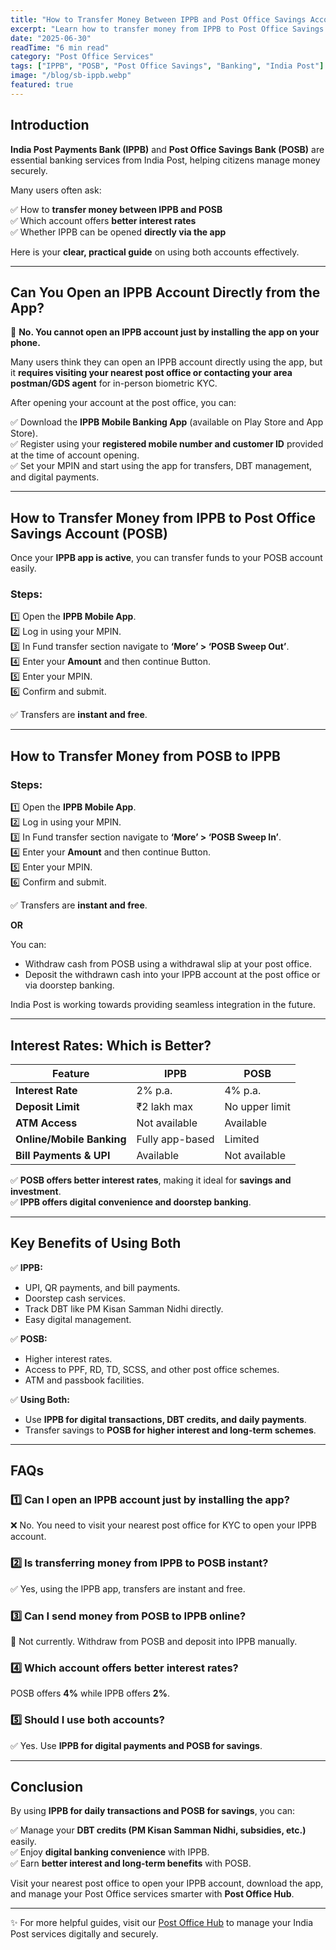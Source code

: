 ```yaml
---
title: "How to Transfer Money Between IPPB and Post Office Savings Account: Complete Guide"
excerpt: "Learn how to transfer money from IPPB to Post Office Savings Account (POSB) and vice versa, compare interest rates, and discover key benefits of using both accounts for your savings."
date: "2025-06-30"
readTime: "6 min read"
category: "Post Office Services"
tags: ["IPPB", "POSB", "Post Office Savings", "Banking", "India Post"]
image: "/blog/sb-ippb.webp"
featured: true
---
```


## Introduction

**India Post Payments Bank (IPPB)** and **Post Office Savings Bank (POSB)** are essential banking services from India Post, helping citizens manage money securely.

Many users often ask:

✅ How to **transfer money between IPPB and POSB**  
✅ Which account offers **better interest rates**  
✅ Whether IPPB can be opened **directly via the app**

Here is your **clear, practical guide** on using both accounts effectively.

---

## Can You Open an IPPB Account Directly from the App?

🚫 **No. You cannot open an IPPB account just by installing the app on your phone.**

Many users think they can open an IPPB account directly using the app, but it **requires visiting your nearest post office or contacting your area postman/GDS agent** for in-person biometric KYC.

After opening your account at the post office, you can:

✅ Download the **IPPB Mobile Banking App** (available on Play Store and App Store).  
✅ Register using your **registered mobile number and customer ID** provided at the time of account opening.  
✅ Set your MPIN and start using the app for transfers, DBT management, and digital payments.

---

## How to Transfer Money from IPPB to Post Office Savings Account (POSB)

Once your **IPPB app is active**, you can transfer funds to your POSB account easily.

### Steps:

1️⃣ Open the **IPPB Mobile App**.  
2️⃣ Log in using your MPIN.  
3️⃣ In Fund transfer section navigate to **‘More’ > ‘POSB Sweep Out’**.  
4️⃣ Enter your **Amount** and then continue Button.  
5️⃣ Enter your MPIN.  
6️⃣ Confirm and submit.

✅ Transfers are **instant and free**.

---

## How to Transfer Money from POSB to IPPB

### Steps:

1️⃣ Open the **IPPB Mobile App**.  
2️⃣ Log in using your MPIN.  
3️⃣ In Fund transfer section navigate to **‘More’ > ‘POSB Sweep In’**.  
4️⃣ Enter your **Amount** and then continue Button.  
5️⃣ Enter your MPIN.  
6️⃣ Confirm and submit.

✅ Transfers are **instant and free**.

**OR**

You can:

- Withdraw cash from POSB using a withdrawal slip at your post office.
- Deposit the withdrawn cash into your IPPB account at the post office or via doorstep banking.

India Post is working towards providing seamless integration in the future.

---

## Interest Rates: Which is Better?

| Feature                   | IPPB            | POSB           |
| ------------------------- | --------------- | -------------- |
| **Interest Rate**         | 2% p.a.         | 4% p.a.        |
| **Deposit Limit**         | ₹2 lakh max     | No upper limit |
| **ATM Access**            | Not available   | Available      |
| **Online/Mobile Banking** | Fully app-based | Limited        |
| **Bill Payments & UPI**   | Available       | Not available  |

✅ **POSB offers better interest rates**, making it ideal for **savings and investment**.  
✅ **IPPB offers digital convenience and doorstep banking**.

---

## Key Benefits of Using Both

✅ **IPPB:**

- UPI, QR payments, and bill payments.
- Doorstep cash services.
- Track DBT like PM Kisan Samman Nidhi directly.
- Easy digital management.

✅ **POSB:**

- Higher interest rates.
- Access to PPF, RD, TD, SCSS, and other post office schemes.
- ATM and passbook facilities.

✅ **Using Both:**

- Use **IPPB for digital transactions, DBT credits, and daily payments**.
- Transfer savings to **POSB for higher interest and long-term schemes**.

---

## FAQs

### 1️⃣ Can I open an IPPB account just by installing the app?

❌ No. You need to visit your nearest post office for KYC to open your IPPB account.

### 2️⃣ Is transferring money from IPPB to POSB instant?

✅ Yes, using the IPPB app, transfers are instant and free.

### 3️⃣ Can I send money from POSB to IPPB online?

🚫 Not currently. Withdraw from POSB and deposit into IPPB manually.

### 4️⃣ Which account offers better interest rates?

POSB offers **4%** while IPPB offers **2%**.

### 5️⃣ Should I use both accounts?

✅ Yes. Use **IPPB for digital payments and POSB for savings**.

---

## Conclusion

By using **IPPB for daily transactions and POSB for savings**, you can:

✅ Manage your **DBT credits (PM Kisan Samman Nidhi, subsidies, etc.)** easily.  
✅ Enjoy **digital banking convenience** with IPPB.  
✅ Earn **better interest and long-term benefits** with POSB.

Visit your nearest post office to open your IPPB account, download the app, and manage your Post Office services smarter with **Post Office Hub**.

---

✨ For more helpful guides, visit our [Post Office Hub](/) to manage your India Post services digitally and securely.
